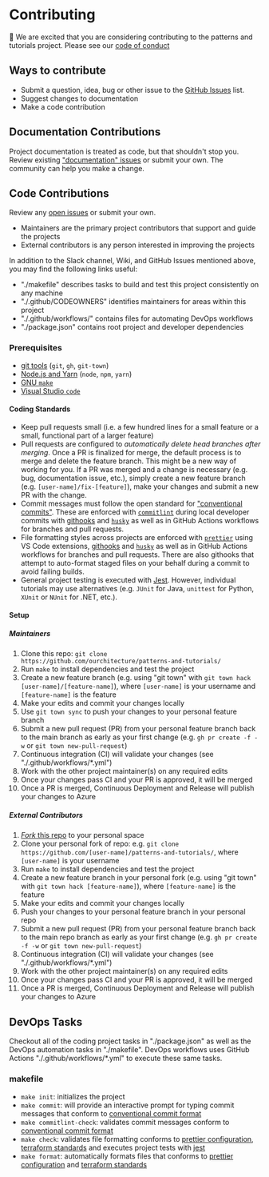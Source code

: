 # Contributing

👋 We are excited that you are considering contributing to the patterns and tutorials project. Please see our [code of conduct](./CODE_OF_CONDUCT.md)

## Ways to contribute

- Submit a question, idea, bug or other issue to the [GitHub Issues][project-issues] list.
- Suggest changes to documentation
- Make a code contribution

## Documentation Contributions

Project documentation is treated as code, but that shouldn't stop you. Review existing ["documentation" issues][project-issues-docs] or submit your own. The community can help you make a change.

## Code Contributions

Review any [open issues][project-issues] or submit your own.

- Maintainers are the primary project contributors that support and guide the projects
- External contributors is any person interested in improving the projects

In addition to the Slack channel, Wiki, and GitHub Issues mentioned above, you may find the following links useful:

- "./makefile" describes tasks to build and test this project consistently on any machine
- "./.github/CODEOWNERS" identifies maintainers for areas within this project
- "./.github/workflows/" contains files for automating DevOps workflows
- "./package.json" contains root project and developer dependencies

### Prerequisites

- [git tools][git] (`git`, `gh`, `git-town`)
- [Node.js and Yarn][nodejs] (`node`, `npm`, `yarn`)
- [GNU `make`][make]
- [Visual Studio `code`][vscode]

#### Coding Standards

- Keep pull requests small (i.e. a few hundred lines for a small feature or a small, functional part of a larger feature)
- Pull requests are configured to _automatically delete head branches after merging_. Once a PR is finalized for merge, the default process is to merge and delete the feature branch. This might be a new way of working for you. If a PR was merged and a change is necessary (e.g. bug, documentation issue, etc.), simply create a new feature branch (e.g. `[user-name]/fix-[feature]`), make your changes and submit a new PR with the change.
- Commit messages must follow the open standard for ["conventional commits"][conventional-commits]. These are enforced with [`commitlint`][commitlint] during local developer commits with [githooks][git-hooks] and [`husky`][husky] as well as in GitHub Actions workflows for branches and pull requests.
- File formatting styles across projects are enforced with [`prettier`][prettier] using VS Code extensions, [githooks][git-hooks] and [`husky`][husky] as well as in GitHub Actions workflows for branches and pull requests. There are also githooks that attempt to auto-format staged files on your behalf during a commit to avoid failing builds.
- General project testing is executed with [Jest][jest]. However, individual tutorials may use alternatives (e.g. `JUnit` for Java, `unittest` for Python, `XUnit` or `NUnit` for .NET, etc.).

#### Setup

##### Maintainers

1. Clone this repo: `git clone https://github.com/ourchitecture/patterns-and-tutorials/`
2. Run `make` to install dependencies and test the project
3. Create a new feature branch (e.g. using "git town" with `git town hack [user-name]/[feature-name]`), where `[user-name]` is your username and `[feature-name]` is the feature
4. Make your edits and commit your changes locally
5. Use `git town sync` to push your changes to your personal feature branch
6. Submit a new pull request (PR) from your personal feature branch back to the main branch as early as your first change (e.g. `gh pr create -f -w` or `git town new-pull-request`)
7. Continuous integration (CI) will validate your changes (see "./.github/workflows/\*.yml")
8. Work with the other project maintainer(s) on any required edits
9. Once your changes pass CI and your PR is approved, it will be merged
10. Once a PR is merged, Continuous Deployment and Release will publish your changes to Azure

##### External Contributors

1. [_Fork_ this repo][project-fork] to your personal space
2. Clone your personal fork of repo: e.g. `git clone https://github.com/[user-name]/patterns-and-tutorials/`, where `[user-name]` is your username
3. Run `make` to install dependencies and test the project
4. Create a new feature branch in your personal fork (e.g. using "git town" with `git town hack [feature-name]`), where `[feature-name]` is the feature
5. Make your edits and commit your changes locally
6. Push your changes to your personal feature branch in your personal repo
7. Submit a new pull request (PR) from your personal feature branch back to the main repo branch as early as your first change (e.g. `gh pr create -f -w` or `git town new-pull-request`)
8. Continuous integration (CI) will validate your changes (see "./.github/workflows/\*.yml")
9. Work with the other project maintainer(s) on any required edits
10. Once your changes pass CI and your PR is approved, it will be merged
11. Once a PR is merged, Continuous Deployment and Release will publish your changes to Azure

## DevOps Tasks

Checkout all of the coding project tasks in "./package.json" as well as the DevOps automation tasks in "./makefile". DevOps workflows uses GitHub Actions "./.github/workflows/\*.yml" to execute these same tasks.

### makefile

- `make init`: initializes the project
- `make commit`: will provide an interactive prompt for typing commit messages that conform to [conventional commit format][conventional-commits]
- `make commitlint-check`: validates commit messages conform to [conventional commit format][conventional-commits]
- `make check`: validates file formatting conforms to [prettier configuration][prettier], [terraform standards][terraform-format] and executes project tests with [jest][jest]
- `make format`: automatically formats files that conforms to [prettier configuration][prettier] and [terraform standards][terraform-format]

[project-issues]: https://github.com/ourchitecture/patterns-and-tutorials/issues
[project-issues-docs]: https://github.com/ourchitecture/patterns-and-tutorials/labels/documentation
[project-fork]: https://github.com/ourchitecture/patterns-and-tutorials/fork
[git]: ../src/tools/git/#readme
[nodejs]: ../src/runtimes/node/#readme
[make]: ../src/tools/make/#readme
[vscode]: ../src/editors/vscode/#readme
[conventional-commits]: https://www.conventionalcommits.org/en/v1.0.0/
[commitlint]: https://commitlint.js.org/
[husky]: https://github.com/typicode/husky#husky
[git-hooks]: https://git-scm.com/docs/githooks
[jest]: https://jestjs.io/
[prettier]: https://prettier.io/
[terraform-format]: https://www.terraform.io/docs/commands/fmt.html
